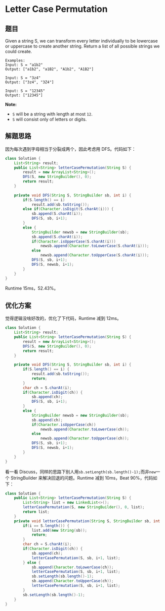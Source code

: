 # Letter Case Permutation

## 题目

Given a string S, we can transform every letter individually to be lowercase or uppercase to create another string.  Return a list of all possible strings we could create.

```
Examples:
Input: S = "a1b2"
Output: ["a1b2", "a1B2", "A1b2", "A1B2"]

Input: S = "3z4"
Output: ["3z4", "3Z4"]

Input: S = "12345"
Output: ["12345"]
```

**Note:**

* `S` will be a string with length at most `12`.
* `S` will consist only of letters or digits.

## 解题思路

因为每次遇到字母相当于分裂成两个，因此考虑用 DFS。代码如下：

```java
class Solution {
    List<String> result;
    public List<String> letterCasePermutation(String S) {
        result = new ArrayList<String>();
        DFS(S, new StringBuilder(), 0);
        return result;
    }
    
    private void DFS(String S, StringBuilder sb, int i) {
        if(S.length() == i)
            result.add(sb.toString());
        else if(Character.isDigit(S.charAt(i))) {
            sb.append(S.charAt(i));
            DFS(S, sb, i+1);
        }
        else {
            StringBuilder newsb = new StringBuilder(sb);
            sb.append(S.charAt(i));
            if(Character.isUpperCase(S.charAt(i)))
                newsb.append(Character.toLowerCase(S.charAt(i)));
            else
                newsb.append(Character.toUpperCase(S.charAt(i)));
            DFS(S, sb, i+1);
            DFS(S, newsb, i+1);
        }   
    }
}
```

Runtime 15ms，52.43%。

## 优化方案

觉得逻辑没啥好改的，优化了下代码，Runtime 减到 12ms。

```java
class Solution {
    List<String> result;
    public List<String> letterCasePermutation(String S) {
        result = new ArrayList<String>();
        DFS(S, new StringBuilder(), 0);
        return result;
    }
    
    private void DFS(String S, StringBuilder sb, int i) {
        if(S.length() == i) {
            result.add(sb.toString());
            return;
        }
        char ch = S.charAt(i);
        if(Character.isDigit(ch)) {
            sb.append(ch);
            DFS(S, sb, i+1);
        }
        else {
            StringBuilder newsb = new StringBuilder(sb);
            sb.append(ch);
            if(Character.isUpperCase(ch))
                newsb.append(Character.toLowerCase(ch));
            else
                newsb.append(Character.toUpperCase(ch));
            DFS(S, sb, i+1);
            DFS(S, newsb, i+1);
        }   
    }
}
```

看一看 Discuss，同样的思路下别人用`sb.setLength(sb.length()-1);`而非`new`一个 StringBuilder 来解决回退的问题。Runtime 减到 10ms，Beat 90%，代码如下：

```java
class Solution {
    public List<String> letterCasePermutation(String S) {
        List<String> list = new LinkedList<>();
        letterCasePermutation(S, new StringBuilder(), 0, list);
        return list;
    }
    private void letterCasePermutation(String S, StringBuilder sb, int i, List<String> list){
        if(i == S.length()) {
            list.add(new String(sb));
            return;
        }
        char ch = S.charAt(i);
        if(Character.isDigit(ch)) {
            sb.append(ch);
            letterCasePermutation(S, sb, i+1, list);
        } else {
            sb.append(Character.toLowerCase(ch));
            letterCasePermutation(S, sb, i+1, list);
            sb.setLength(sb.length()-1);
            sb.append(Character.toUpperCase(ch));
            letterCasePermutation(S, sb, i+1, list);
        }
        sb.setLength(sb.length()-1);
    }
}
```